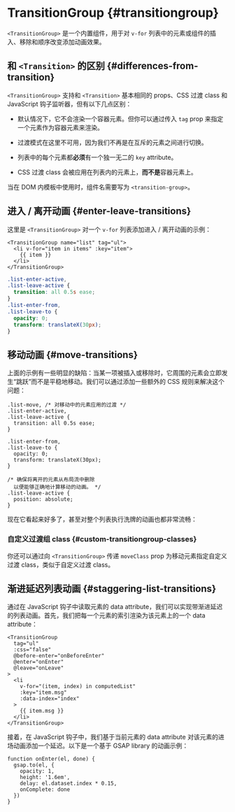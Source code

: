 # TransitionGroup {#transitiongroup}

`<TransitionGroup>` 是一个内置组件，用于对 `v-for` 列表中的元素或组件的插入、移除和顺序改变添加动画效果。

## 和 `<Transition>` 的区别 {#differences-from-transition}

`<TransitionGroup>` 支持和 `<Transition>` 基本相同的 props、CSS 过渡 class 和 JavaScript 钩子监听器，但有以下几点区别：

- 默认情况下，它不会渲染一个容器元素。但你可以通过传入 `tag` prop 来指定一个元素作为容器元素来渲染。

- 过渡模式在这里不可用，因为我们不再是在互斥的元素之间进行切换。

- 列表中的每个元素都**必须**有一个独一无二的 `key` attribute。

- CSS 过渡 class 会被应用在列表内的元素上，**而不是**容器元素上。

当在 DOM 内模板中使用时，组件名需要写为 `<transition-group>`。

## 进入 / 离开动画 {#enter-leave-transitions}

这里是 `<TransitionGroup>` 对一个 `v-for` 列表添加进入 / 离开动画的示例：

```vue-html
<TransitionGroup name="list" tag="ul">
  <li v-for="item in items" :key="item">
    {{ item }}
  </li>
</TransitionGroup>
```

```css
.list-enter-active,
.list-leave-active {
  transition: all 0.5s ease;
}
.list-enter-from,
.list-leave-to {
  opacity: 0;
  transform: translateX(30px);
}
```

## 移动动画 {#move-transitions}

上面的示例有一些明显的缺陷：当某一项被插入或移除时，它周围的元素会立即发生“跳跃”而不是平稳地移动。我们可以通过添加一些额外的 CSS 规则来解决这个问题：

```css{1,13-17}
.list-move, /* 对移动中的元素应用的过渡 */
.list-enter-active,
.list-leave-active {
  transition: all 0.5s ease;
}

.list-enter-from,
.list-leave-to {
  opacity: 0;
  transform: translateX(30px);
}

/* 确保将离开的元素从布局流中删除
  以便能够正确地计算移动的动画。 */
.list-leave-active {
  position: absolute;
}
```

现在它看起来好多了，甚至对整个列表执行洗牌的动画也都非常流畅：

### 自定义过渡组 class {#custom-transitiongroup-classes}

你还可以通过向 `<TransitionGroup>` 传递 `moveClass` prop 为移动元素指定自定义过渡 class，类似于自定义过渡 class。

## 渐进延迟列表动画 {#staggering-list-transitions}

通过在 JavaScript 钩子中读取元素的 data attribute，我们可以实现带渐进延迟的列表动画。首先，我们把每一个元素的索引渲染为该元素上的一个 data attribute：

```vue-html{11}
<TransitionGroup
  tag="ul"
  :css="false"
  @before-enter="onBeforeEnter"
  @enter="onEnter"
  @leave="onLeave"
>
  <li
    v-for="(item, index) in computedList"
    :key="item.msg"
    :data-index="index"
  >
    {{ item.msg }}
  </li>
</TransitionGroup>
```

接着，在 JavaScript 钩子中，我们基于当前元素的 data attribute 对该元素的进场动画添加一个延迟。以下是一个基于 GSAP library 的动画示例：

```js{5}
function onEnter(el, done) {
  gsap.to(el, {
    opacity: 1,
    height: '1.6em',
    delay: el.dataset.index * 0.15,
    onComplete: done
  })
}
```
